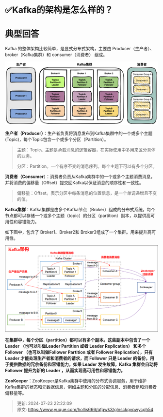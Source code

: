 # ✅Kafka的架构是怎么样的？

# 典型回答


Kafka 的整体架构比较简单，是显式分布式架构，主要由 Producer（生产者）、broker（Kafka集群）和 consumer（消费者） 组成。

<font style="color:rgb(73, 73, 73);"></font>

![1678605104660-374d09d6-5ac2-49cf-920d-3474f11275f6.png](./img/oiBJAEdQFd7o62l_/1678605104660-374d09d6-5ac2-49cf-920d-3474f11275f6-764867.png)



**生产者（Producer）**：生产者负责将消息发布到Kafka集群中的一个或多个主题(Topic)，每个Topic包含一个或多个分区（Partition）。



> 主题：Topic。主题是承载消息的逻辑容器，在实际使用中多用来区分具体的业务。
>
> 分区：Partition。一个有序不变的消息序列。每个主题下可以有多个分区。
>



**消费者（Consumer**）：消费者负责从Kafka集群中的一个或多个主题消费消息，并将消费的偏移量（Offset）提交回Kafka以保证消息的顺序性和一致性。



> 偏移量：Offset。表示分区中每条消息的位置信息，是一个单调递增且不变的值。
>



**Kafka集群**：Kafka集群是由多个Kafka节点（Broker）组成的分布式系统。每个节点都可以存储一个或多个主题（topic）的分区（partition）副本，以提供高可用性和容错能力。



如下图中，包含了 Broker1、Broker2和 Broker3组成了一个集群。用来提升高可用性。



![1678605349958-073cfb91-5e7c-49c2-bc64-d7b0091a863a.png](./img/oiBJAEdQFd7o62l_/1678605349958-073cfb91-5e7c-49c2-bc64-d7b0091a863a-096200.png)



**在集群中，每个分区（partition）都可以有多个副本。这些副本中包含了一个 Leader （也可以叫做Leader Partition 或者 Leader Replication） 和多个 Follower （也可以叫做Follower Partition 或者 Follower Replication），只有 Leader 才能处理生产者和消费者的请求，而 Follower  只是 Leader  的备份，用于提供数据的冗余备份和容错能力。如果 Leader  发生故障，Kafka 集群会自动将 Follower  提升为新的 Leader ，从而实现高可用性和容错能力。**

<font style="color:rgb(55, 65, 81);background-color:rgb(247, 247, 248);"></font>

**ZooKeeper**：ZooKeeper是Kafka集群中使用的分布式协调服务，用于维护Kafka集群的状态和元数据信息，例如主题和分区的分配信息、消费者组和消费者偏移量等。



> 更新: 2024-07-23 22:22:09  
> 原文: <https://www.yuque.com/hollis666/qfgwk3/glnsckpypwycgh54>